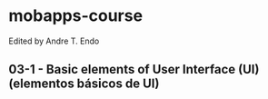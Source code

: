# mobapps-course
Edited by Andre T. Endo

## 03-1 - Basic elements of User Interface (UI) (elementos básicos de UI)
